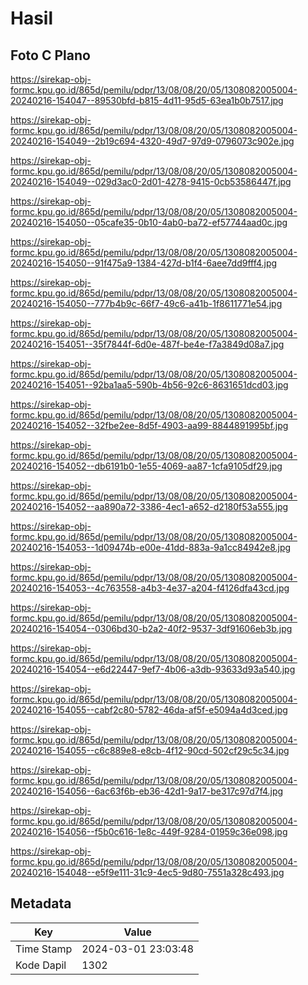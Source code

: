 # Hasil

## Foto C Plano

https://sirekap-obj-formc.kpu.go.id/865d/pemilu/pdpr/13/08/08/20/05/1308082005004-20240216-154047--89530bfd-b815-4d11-95d5-63ea1b0b7517.jpg

https://sirekap-obj-formc.kpu.go.id/865d/pemilu/pdpr/13/08/08/20/05/1308082005004-20240216-154049--2b19c694-4320-49d7-97d9-0796073c902e.jpg

https://sirekap-obj-formc.kpu.go.id/865d/pemilu/pdpr/13/08/08/20/05/1308082005004-20240216-154049--029d3ac0-2d01-4278-9415-0cb53586447f.jpg

https://sirekap-obj-formc.kpu.go.id/865d/pemilu/pdpr/13/08/08/20/05/1308082005004-20240216-154050--05cafe35-0b10-4ab0-ba72-ef57744aad0c.jpg

https://sirekap-obj-formc.kpu.go.id/865d/pemilu/pdpr/13/08/08/20/05/1308082005004-20240216-154050--91f475a9-1384-427d-b1f4-6aee7dd9fff4.jpg

https://sirekap-obj-formc.kpu.go.id/865d/pemilu/pdpr/13/08/08/20/05/1308082005004-20240216-154050--777b4b9c-66f7-49c6-a41b-1f8611771e54.jpg

https://sirekap-obj-formc.kpu.go.id/865d/pemilu/pdpr/13/08/08/20/05/1308082005004-20240216-154051--35f7844f-6d0e-487f-be4e-f7a3849d08a7.jpg

https://sirekap-obj-formc.kpu.go.id/865d/pemilu/pdpr/13/08/08/20/05/1308082005004-20240216-154051--92ba1aa5-590b-4b56-92c6-8631651dcd03.jpg

https://sirekap-obj-formc.kpu.go.id/865d/pemilu/pdpr/13/08/08/20/05/1308082005004-20240216-154052--32fbe2ee-8d5f-4903-aa99-8844891995bf.jpg

https://sirekap-obj-formc.kpu.go.id/865d/pemilu/pdpr/13/08/08/20/05/1308082005004-20240216-154052--db6191b0-1e55-4069-aa87-1cfa9105df29.jpg

https://sirekap-obj-formc.kpu.go.id/865d/pemilu/pdpr/13/08/08/20/05/1308082005004-20240216-154052--aa890a72-3386-4ec1-a652-d2180f53a555.jpg

https://sirekap-obj-formc.kpu.go.id/865d/pemilu/pdpr/13/08/08/20/05/1308082005004-20240216-154053--1d09474b-e00e-41dd-883a-9a1cc84942e8.jpg

https://sirekap-obj-formc.kpu.go.id/865d/pemilu/pdpr/13/08/08/20/05/1308082005004-20240216-154053--4c763558-a4b3-4e37-a204-f4126dfa43cd.jpg

https://sirekap-obj-formc.kpu.go.id/865d/pemilu/pdpr/13/08/08/20/05/1308082005004-20240216-154054--0306bd30-b2a2-40f2-9537-3df91606eb3b.jpg

https://sirekap-obj-formc.kpu.go.id/865d/pemilu/pdpr/13/08/08/20/05/1308082005004-20240216-154054--e6d22447-9ef7-4b06-a3db-93633d93a540.jpg

https://sirekap-obj-formc.kpu.go.id/865d/pemilu/pdpr/13/08/08/20/05/1308082005004-20240216-154055--cabf2c80-5782-46da-af5f-e5094a4d3ced.jpg

https://sirekap-obj-formc.kpu.go.id/865d/pemilu/pdpr/13/08/08/20/05/1308082005004-20240216-154055--c6c889e8-e8cb-4f12-90cd-502cf29c5c34.jpg

https://sirekap-obj-formc.kpu.go.id/865d/pemilu/pdpr/13/08/08/20/05/1308082005004-20240216-154056--6ac63f6b-eb36-42d1-9a17-be317c97d7f4.jpg

https://sirekap-obj-formc.kpu.go.id/865d/pemilu/pdpr/13/08/08/20/05/1308082005004-20240216-154056--f5b0c616-1e8c-449f-9284-01959c36e098.jpg

https://sirekap-obj-formc.kpu.go.id/865d/pemilu/pdpr/13/08/08/20/05/1308082005004-20240216-154048--e5f9e111-31c9-4ec5-9d80-7551a328c493.jpg


## Metadata

| Key        | Value               |
| ---------- | ------------------- |
| Time Stamp | 2024-03-01 23:03:48 |
| Kode Dapil | 1302                |



